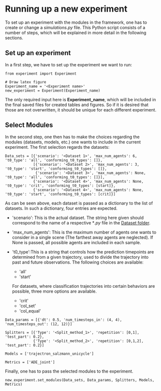 # Running up a new experiment
To set up an experiment with the modules in the framework, one has to create or change a *simulations.py* file. This Python script consists of a number of steps, which will be explained in more detail in the following sections.

## Set up an experiment
In a first step, we have to set up the experiment we want to run:
```
from experiment import Experiment

# Draw latex figure
Experiment_name = '<Experiment name>'
new_experiment = Experiment(Experiment_name)
```
The only required input here is **Experiment_name**, which will be included in the final saved files for created tables and figures. So if it is desired that those are not overwritten, it should be unique for each different experiment.

## Select Modules
In the second step, one then has to make the choices regarding the modules (datasets, models, etc.) one wants to include in the current experiment. The first selection regards the datasets:
```
Data_sets = [{'scenario': '<Dataset 1>', 'max_num_agents': 6, 't0_type': 'all', 'conforming_t0_types': []},
             [{'scenario': '<Dataset 2>', 'max_num_agents': 3, 't0_type': 'start', 'conforming_t0_types': []},
              {'scenario': '<Dataset 3>', 'max_num_agents': None, 't0_type': 'all', 'conforming_t0_types': []}],
             {'scenario': '<Dataset 4>', 'max_num_agents': None, 't0_type': 'crit', 'conforming_t0_types': [start]},
             {'scenario': '<Dataset 4>', 'max_num_agents': None, 't0_type': 'start', 'conforming_t0_types': [crit]}]
```
As can be seen above, each dataset is passed as a dictionary to the list of datasets. In such a dictionary, four entries are expected.
- 'scenario': This is the actual dataset. The string here given should correspond to the name of a respective **.py* file in the [Dataset folder](https://github.com/julianschumann/General-Framework/tree/main/Framework/Data_sets).
- 'max_num_agents': This is the maximum number of agents one wants to consider in a single scene (The farthest away agents are neglected). If None is passed, all possible agents are included in each sample.
- 't0_type':This is a string that controls how the prediction timepoints are determined from a given trajectory, used to divide the trajectory into past and future observations. The following choices are available:
  - 'all'
  - 'start'
  
  For datasets, where classification trajectories into certain behaviors are possible, three more options are available.
  - 'crit'
  - 'col_set'
  - 'col_equal'




```
Data_params = [{'dt': 0.5, 'num_timesteps_in': (4, 4), 'num_timesteps_out': (12, 12)}] 
```
```
Splitters = [{'Type': '<Split_method_1>', 'repetition': [0,1], 'test_part': 0.2},
             {'Type': '<Split_method_2>', 'repetition': [0,1,2], 'test_part': 0.2}]
```
```
Models = ['trajectron_salzmann_unicycle']
```
```
Metrics = ['ADE_joint']
```


Finally, one has to pass the selected modules to the experiment.
```
new_experiment.set_modules(Data_sets, Data_params, Splitters, Models, Metrics)
```
